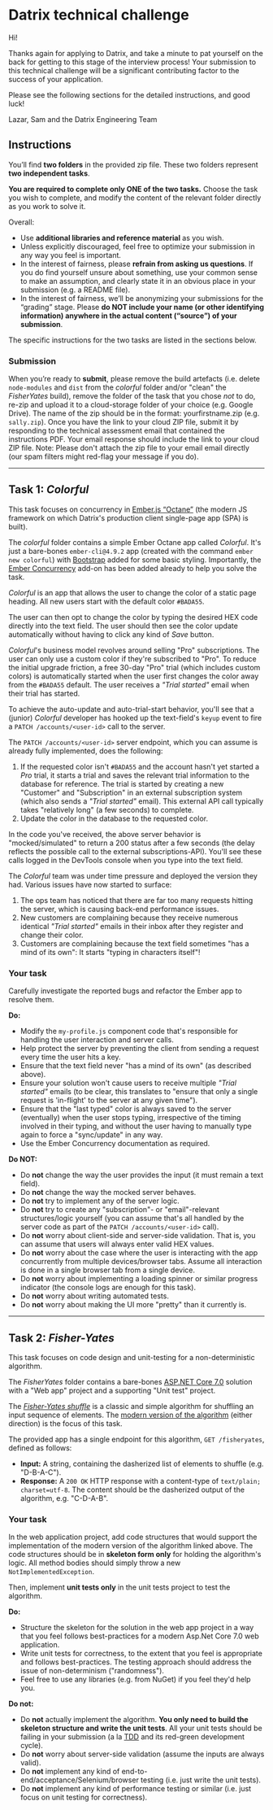 # Datrix technical challenge

Hi!

Thanks again for applying to Datrix, and take a minute to pat yourself on the back for getting to this stage of the interview process! Your submission to this technical challenge will be a significant contributing factor to the success of your application.

Please see the following sections for the detailed instructions, and good luck!

Lazar, Sam and the Datrix Engineering Team

## Instructions

You’ll find **two folders** in the provided zip file. These two folders represent **two independent tasks**. 

**You are required to complete only ONE of the two tasks.** Choose the task you wish to complete, and modify the content of the relevant folder directly as you work to solve it.

Overall:
* Use **additional libraries and reference material** as you wish.
* Unless explicitly discouraged, feel free to optimize your submission in any way you feel is important.
* In the interest of fairness, please **refrain from asking us questions**. If you do find yourself unsure about something, use your common sense to make an assumption, and clearly state it in an obvious place in your submission (e.g. a README file).
* In the interest of fairness, we’ll be anonymizing your submissions for the “grading” stage. Please **do NOT include your name (or other identifying information) anywhere in the actual content (“source”) of your submission**.

The specific instructions for the two tasks are listed in the sections below.

### Submission

When you’re ready to **submit**, please remove the build artefacts (i.e. delete `node-modules` and `dist` from the *colorful* folder and/or "clean" the *FisherYates* build), remove the folder of the task that you chose *not* to do, re-zip and upload it to a cloud-storage folder of your choice (e.g. Google Drive). The name of the zip should be in the format: yourfirstname.zip (e.g. `sally.zip`). Once you have the link to your cloud ZIP file, submit it by responding to the technical assessment email that contained the instructions PDF. Your email response should include the link to your cloud ZIP file. Note: Please don't attach the zip file to your email email directly (our spam filters might red-flag your message if you do).

---

## Task 1: *Colorful*

This task focuses on concurrency in [Ember.js “Octane”](https://emberjs.com/) (the modern JS framework on which Datrix's production client single-page app (SPA) is built).

The *colorful* folder contains a simple Ember Octane app called *Colorful*. It's just a bare-bones `ember-cli@4.9.2` app (created with the command `ember new colorful`) with [Bootstrap](https://getbootstrap.com/) added for some basic styling. Importantly, the [Ember Concurrency](http://ember-concurrency.com/docs/introduction/) add-on has been added already to help you solve the task.

*Colorful* is an app that allows the user to change the color of a static page heading. All new users start with the default color `#BADA55`.

The user can then opt to change the color by typing the desired HEX code directly into the text field. The user should then see the color update automatically without having to click any kind of *Save* button. 

*Colorful*'s business model revolves around selling "Pro" subscriptions. The user can only use a custom color if they're subscribed to "Pro". To reduce the initial upgrade friction, a free 30-day "Pro" trial (which includes custom colors) is automatically started when the user first changes the color away from the `#BADA55` default. The user receives a *"Trial started"* email when their trial has started.

To achieve the auto-update and auto-trial-start behavior, you'll see that a (junior) *Colorful* developer has hooked up the text-field's `keyup` event to fire a `PATCH /accounts/<user-id>` call to the server. 

The `PATCH /accounts/<user-id>` server endpoint, which you can assume is already fully implemented, does the following:
1. If the requested color isn't `#BADA55` and the account hasn't yet started a *Pro* trial, it starts a trial and saves the relevant trial information to the database for reference. The trial is started by creating a new "Customer" and "Subscription" in an external subscription system (which also sends a *"Trial started"* email). This external API call typically takes "relatively long" (a few seconds) to complete.
2. Update the color in the database to the requested color.

In the code you've received, the above server behavior is "mocked/simulated" to return a 200 status after a few seconds (the delay reflects the possible call to the external subscriptions-API). You'll see these calls logged in the DevTools console when you type into the text field.

The *Colorful* team was under time pressure and deployed the version they had. Various issues have now started to surface:
1. The ops team has noticed that there are far too many requests hitting the server, which is causing back-end performance issues.
2. New customers are complaining because they receive numerous identical *"Trial started"* emails in their inbox after they register and change their color.
3. Customers are complaining because the text field sometimes "has a mind of its own": It starts "typing in characters itself"! 

### Your task

Carefully investigate the reported bugs and refactor the Ember app to resolve them.

**Do:**
* Modify the `my-profile.js` component code that's responsible for handling the user interaction and server calls.
* Help protect the server by preventing the client from sending a request every time the user hits a key.
* Ensure that the text field never "has a mind of its own" (as described above).
* Ensure your solution won't cause users to receive multiple *"Trial started"* emails (to be clear, this translates to "ensure that only a single request is 'in-flight' to the server at any given time").
* Ensure that the "last typed" color is always saved to the server (eventually) when the user stops typing, irrespective of the timing involved in their typing, and without the user having to manually type again to force a "sync/update" in any way.
* Use the Ember Concurrency documentation as required.

**Do NOT:**
* Do **not** change the way the user provides the input (it must remain a text field).
* Do **not** change the way the mocked server behaves.
* Do **not** try to implement any of the server logic.
* Do **not** try to create any "subscription"- or "email"-relevant structures/logic yourself (you can assume that's all handled by the server code as part of the `PATCH /accounts/<user-id>` call).
* Do **not** worry about client-side and server-side validation. That is, you can assume that users will always enter valid HEX values.
* Do **not** worry about the case where the user is interacting with the app concurrently from multiple devices/browser tabs. Assume all interaction is done in a single browser tab from a single device.
* Do **not** worry about implementing a loading spinner or similar progress indicator (the console logs are enough for this task).
* Do **not** worry about writing automated tests.
* Do **not** worry about making the UI more "pretty" than it currently is.

---

## Task 2: *Fisher-Yates*

This task focuses on code design and unit-testing for a non-deterministic algorithm.

The *FisherYates* folder contains a bare-bones [ASP.NET Core 7.0](https://learn.microsoft.com/en-us/aspnet/core/getting-started/?view=aspnetcore-7.0&tabs=windows) solution with a "Web app" project and a supporting "Unit test" project. 

The [*Fisher-Yates shuffle*](https://en.wikipedia.org/wiki/Fisher%E2%80%93Yates_shuffle) is a classic and simple algorithm for shuffling an input sequence of elements. The  [modern version of the algorithm](https://en.wikipedia.org/wiki/Fisher%E2%80%93Yates_shuffle#The_modern_algorithm) (either direction) is the focus of this task.

The provided app has a single endpoint for this algorithm, `GET /fisheryates`, defined as follows:

* **Input:** A string, containing the dasherized list of elements to shuffle (e.g. "D-B-A-C").
* **Response:** A `200 OK` HTTP response with a content-type of `text/plain; charset=utf-8`. The content should be the dasherized output of the algorithm, e.g. "C-D-A-B".

### Your task

In the web application project, add code structures that would support the implementation of the modern version of the algorithm linked above. The code structures should be in **skeleton form only** for holding the algorithm's logic. All method bodies should simply throw a new `NotImplementedException`. 

Then, implement **unit tests only** in the unit tests project to test the algorithm.

**Do:**
* Structure the skeleton for the solution in the web app project in a way that you feel follows best-practices for a modern Asp.Net Core 7.0 web application.
* Write unit tests for correctness, to the extent that you feel is appropriate and follows best-practices. The testing approach should address the issue of non-determinism ("randomness").
* Feel free to use any libraries (e.g. from NuGet) if you feel they'd help you.

**Do not:**
* Do **not** actually implement the algorithm. **You only need to build the skeleton structure and write the unit tests**. All your unit tests should be failing in your submission (a la [TDD](https://en.wikipedia.org/wiki/Test-driven_development) and its red-green development cycle).
* Do **not** worry about server-side validation (assume the inputs are always valid).
* Do **not** implement any kind of end-to-end/acceptance/Selenium/browser testing (i.e. just write the unit tests).
* Do **not** implement any kind of performance testing or similar (i.e. just focus on unit testing for correctness).